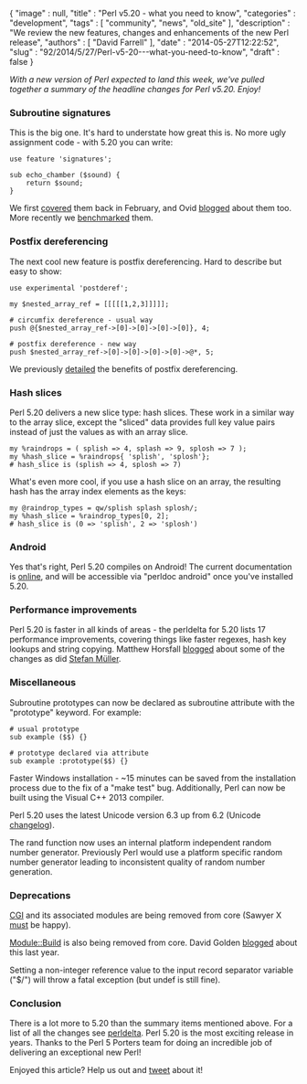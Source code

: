 {
   "image" : null,
   "title" : "Perl v5.20 - what you need to know",
   "categories" : "development",
   "tags" : [
      "community",
      "news",
      "old_site"
   ],
   "description" : "We review the new features, changes and enhancements of the new Perl release",
   "authors" : [
      "David Farrell"
   ],
   "date" : "2014-05-27T12:22:52",
   "slug" : "92/2014/5/27/Perl-v5-20---what-you-need-to-know",
   "draft" : false
}


*With a new version of Perl expected to land this week, we've pulled together a summary of the headline changes for Perl v5.20. Enjoy!*

### Subroutine signatures

This is the big one. It's hard to understate how great this is. No more ugly assignment code - with 5.20 you can write:

``` prettyprint
use feature 'signatures';

sub echo_chamber ($sound) {
    return $sound;
}
```

We first [covered](http://perltricks.com/article/72/2014/2/24/Perl-levels-up-with-native-subroutine-signatures) them back in February, and Ovid [blogged](http://blogs.perl.org/users/ovid/2014/03/subroutine-signatures-in-perl-are-long-overdue.html) about them too. More recently we [benchmarked](http://perltricks.com/article/88/2014/5/12/Benchmarking-subroutine-signatures) them.

### Postfix dereferencing

The next cool new feature is postfix dereferencing. Hard to describe but easy to show:

``` prettyprint
use experimental 'postderef';

my $nested_array_ref = [[[[[1,2,3]]]]];

# circumfix dereference - usual way
push @{$nested_array_ref->[0]->[0]->[0]->[0]}, 4;

# postfix dereference - new way
push $nested_array_ref->[0]->[0]->[0]->[0]->@*, 5;
```

We previously [detailed](http://perltricks.com/article/68/2014/2/13/Cool-new-Perl-feature--postfix-dereferencing) the benefits of postfix dereferencing.

### Hash slices

Perl 5.20 delivers a new slice type: hash slices. These work in a similar way to the array slice, except the "sliced" data provides full key value pairs instead of just the values as with an array slice.

``` prettyprint
my %raindrops = ( splish => 4, splash => 9, splosh => 7 );
my %hash_slice = %raindrops{ 'splish', 'splosh'};
# hash_slice is (splish => 4, splosh => 7)
```

What's even more cool, if you use a hash slice on an array, the resulting hash has the array index elements as the keys:

``` prettyprint
my @raindrop_types = qw/splish splash splosh/;
my %hash_slice = %raindrop_types[0, 2];
# hash_slice is (0 => 'splish', 2 => 'splosh')
```

### Android

Yes that's right, Perl 5.20 compiles on Android! The current documentation is [online](https://github.com/Perl/perl5/blob/blead/README.android), and will be accessible via "perldoc android" once you've installed 5.20.

### Performance improvements

Perl 5.20 is faster in all kinds of areas - the perldelta for 5.20 lists 17 performance improvements, covering things like faster regexes, hash key lookups and string copying. Matthew Horsfall [blogged](http://blogs.perl.org/users/matthew_horsfall/2014/02/perl-519x-performance-improvements.html) about some of the changes as did [Stefan Müller](http://blog.booking.com/more-optimizations-in-perl-5.20-to-be.html).

### Miscellaneous

Subroutine prototypes can now be declared as subroutine attribute with the "prototype" keyword. For example:

``` prettyprint
# usual prototype
sub example ($$) {}

# prototype declared via attribute
sub example :prototype($$) {}
```

Faster Windows installation - ~15 minutes can be saved from the installation process due to the fix of a "make test" bug. Additionally, Perl can now be built using the Visual C++ 2013 compiler.

Perl 5.20 uses the latest Unicode version 6.3 up from 6.2 (Unicode [changelog](http://www.unicode.org/versions/Unicode6.3.0/)).

The rand function now uses an internal platform independent random number generator. Previously Perl would use a platform specific random number generator leading to inconsistent quality of random number generation.

### Deprecations

[CGI](https://metacpan.org/pod/CGI) and its associated modules are being removed from core (Sawyer X [must](http://www.youtube.com/watch?v=jKOqtRMT85s) be happy).

[Module::Build](https://metacpan.org/pod/Module::Build) is also being removed from core. David Golden [blogged](http://www.dagolden.com/index.php/2140/paying-respect-to-modulebuild/) about this last year.

Setting a non-integer reference value to the input record separator variable ("$/") will throw a fatal exception (but undef is still fine).

### Conclusion

There is a lot more to 5.20 than the summary items mentioned above. For a list of all the changes see [perldelta](https://github.com/Perl/perl5/blob/blead/pod/perl5200delta.pod). Perl 5.20 is the most exciting release in years. Thanks to the Perl 5 Porters team for doing an incredible job of delivering an exceptional new Perl!

Enjoyed this article? Help us out and [tweet](https://twitter.com/intent/tweet?original_referer=http%3A%2F%2Fperltricks.com%2Farticle%2F92%2F2014%2F5%2F27%2FPerl-v5-20-what-you-need-to-know&text=Perl+v5.20+-+what+you+need+to+know&tw_p=tweetbutton&url=http%3A%2F%2Fperltricks.com%2Farticle%2F92%2F2014%2F5%2F27%2FPerl-v5-20-what-you-need-to-know&via=perltricks) about it!
